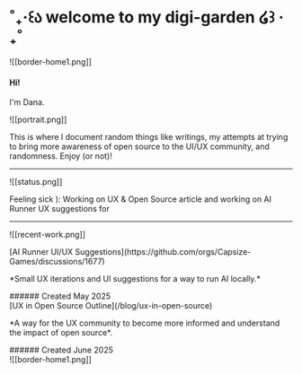 # ˚₊‧꒰ა welcome to my digi-garden ໒꒱ ‧₊˚

![[border-home1.png]]
#### Hi!
I'm Dana.

![[portrait.png]]

This is where I document random things like writings, my attempts at trying to bring more awareness of open source to the UI/UX community, and randomness. Enjoy (or not)!

---
![[status.png]]
<p>Feeling sick ): Working on UX & Open Source article and working on AI Runner UX suggestions for </p>

---
![[recent-work.png]]
<div className="grid lg:grid-cols-2 gap-4">
<div className="not-prose flex cursor-default flex-col space-y-4 rounded-lg border border-white p-10 transition-all duration-150 hover:border-pink-100">
[AI Runner UI/UX Suggestions](https://github.com/orgs/Capsize-Games/discussions/1677)
<p>*Small UX iterations and UI suggestions for a way to run AI locally.*</p> 
###### Created May 2025
</div>
<div className="not-prose flex cursor-default flex-col space-y-4 rounded-lg border border-white p-10 transition-all duration-150 hover:border-pink-100">
[UX in Open Source Outline](/blog/ux-in-open-source)
<p>*A way for the UX community to become more informed and understand the impact of open source*. </p>
###### Created June 2025
</div>
</div>
![[border-home1.png]]